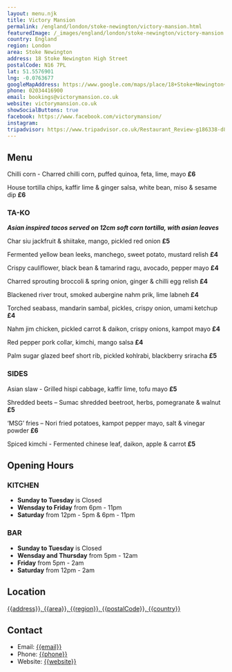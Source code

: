 ```yaml
---
layout: menu.njk
title: Victory Mansion
permalink: /england/london/stoke-newington/victory-mansion.html
featuredImage: /_images/england/london/stoke-newington/victory-mansion.jpg
country: England
region: London
area: Stoke Newington
address: 18 Stoke Newington High Street
postalCode: N16 7PL
lat: 51.5576901
lng: -0.0763677
googleMapAddress: https://www.google.com/maps/place/18+Stoke+Newington+High+Street/@51.5576901-0.0763677
phone: 02034416900
email: bookings@victorymansion.co.uk
website: victorymansion.co.uk
showSocialButtons: true
facebook: https://www.facebook.com/victorymansion/
instagram: 
tripadvisor: https://www.tripadvisor.co.uk/Restaurant_Review-g186338-d8751572-Reviews-Victory_Mansion-London_England.html
---
```

## Menu

Chilli corn - Charred chilli corn, puffed quinoa, feta, lime, mayo **£6**

House tortilla chips, kaffir lime & ginger salsa, white bean, miso & sesame dip **£6**

### TA-KO
***Asian inspired tacos served on 12cm soft corn tortilla, with asian leaves***

Char siu jackfruit & shiitake, mango, pickled red onion **£5**

Fermented yellow bean leeks, manchego, sweet potato, mustard relish **£4**

Crispy cauliflower, black bean & tamarind ragu, avocado, pepper mayo **£4**

Charred sprouting broccoli & spring onion, ginger & chilli egg relish **£4**

Blackened river trout, smoked aubergine nahm prik, lime labneh **£4**

Torched seabass, mandarin sambal, pickles, crispy onion, umami ketchup **£4**

Nahm jim chicken, pickled carrot & daikon, crispy onions, kampot mayo **£4**

Red pepper pork collar, kimchi, mango salsa **£4**

Palm sugar glazed beef short rib, pickled kohlrabi, blackberry sriracha **£5** 

### SIDES

Asian slaw - Grilled hispi cabbage, kaffir lime, tofu mayo **£5**

Shredded beets – Sumac shredded beetroot, herbs, pomegranate & walnut **£5**

‘MSG’ fries – Nori fried potatoes, kampot pepper mayo, salt & vinegar powder **£6**

Spiced kimchi - Fermented chinese leaf, daikon, apple & carrot **£5**

## Opening Hours

### KITCHEN
- **Sunday to Tuesday** is Closed
- **Wensday to Friday** from 6pm - 11pm
- **Saturday** from 12pm - 5pm & 6pm - 11pm

### BAR
- **Sunday to Tuesday** is Closed
- **Wensday and Thursday** from 5pm - 12am
- **Friday** from 5pm - 2am
- **Saturday** from 12pm - 2am

## Location
[{{address}}, {{area}}, {{region}}, {{postalCode}}, {{country}}]({{googleMapAddress}})

## Contact
- Email: [{{email}}](mailto:{{email}})
- Phone: [{{phone}}](tel:{{phone}})
- Website: [{{website}}](https://{{website}})
